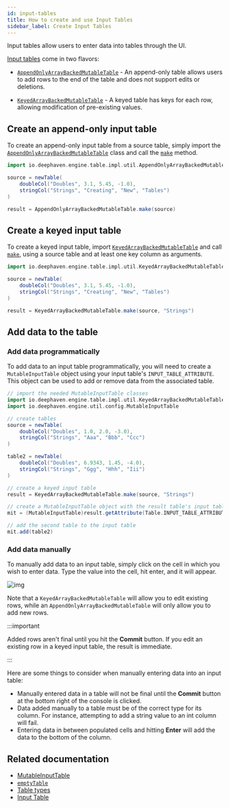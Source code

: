 ```yaml
---
id: input-tables
title: How to create and use Input Tables
sidebar_label: Create Input Tables
---
```


Input tables allow users to enter data into tables through the UI.

[Input tables](../reference/table-operations/create/InputTable.md) come in two flavors:

- [`AppendOnlyArrayBackedMutableTable`](https://deephaven.io/core/javadoc/io/deephaven/engine/table/impl/util/AppendOnlyArrayBackedMutableTable.html) - An append-only table allows users to add rows to the end of the table and does not support edits or deletions.

- [`KeyedArrayBackedMutableTable`](https://deephaven.io/core/javadoc/io/deephaven/engine/table/impl/util/KeyedArrayBackedMutableTable.html) - A keyed table has keys for each row, allowing modification of pre-existing values.

## Create an append-only input table

To create an append-only input table from a source table, simply import the [`AppendOnlyArrayBackedMutableTable`](https://deephaven.io/core/javadoc/io/deephaven/engine/table/impl/util/AppendOnlyArrayBackedMutableTable.html) class and call the [`make`](<https://deephaven.io/core/javadoc/io/deephaven/engine/table/impl/util/AppendOnlyArrayBackedMutableTable.html#make(io.deephaven.engine.table.TableDefinition)>) method.

```groovy order=source,result
import io.deephaven.engine.table.impl.util.AppendOnlyArrayBackedMutableTable

source = newTable(
    doubleCol("Doubles", 3.1, 5.45, -1.0),
    stringCol("Strings", "Creating", "New", "Tables")
)

result = AppendOnlyArrayBackedMutableTable.make(source)
```

## Create a keyed input table

To create a keyed input table, import [`KeyedArrayBackedMutableTable`](https://deephaven.io/core/javadoc/io/deephaven/engine/table/impl/util/KeyedArrayBackedMutableTable.html) and call [`make`](https://deephaven.io/core/javadoc/io/deephaven/engine/table/impl/util/KeyedArrayBackedMutableTable.html), using a source table and at least one key column as arguments.

```groovy order=source,result
import io.deephaven.engine.table.impl.util.KeyedArrayBackedMutableTable

source = newTable(
    doubleCol("Doubles", 3.1, 5.45, -1.0),
    stringCol("Strings", "Creating", "New", "Tables")
)

result = KeyedArrayBackedMutableTable.make(source, "Strings")
```

## Add data to the table

### Add data programmatically

To add data to an input table programmatically, you will need to create a `MutableInputTable` object using your input table's `INPUT_TABLE_ATTRIBUTE`. This object can be used to add or remove data from the associated table.

```groovy order=source,result
// import the needed MutableInputTable classes
import io.deephaven.engine.table.impl.util.KeyedArrayBackedMutableTable
import io.deephaven.engine.util.config.MutableInputTable

// create tables
source = newTable(
    doubleCol("Doubles", 1.0, 2.0, -3.0),
    stringCol("Strings", "Aaa", "Bbb", "Ccc")
)

table2 = newTable(
    doubleCol("Doubles", 6.9343, 1.45, -4.0),
    stringCol("Strings", "Ggg", "Hhh", "Iii")
)

// create a keyed input table
result = KeyedArrayBackedMutableTable.make(source, "Strings")

// create a MutableInputTable object with the result table's input table attribute
mit = (MutableInputTable)result.getAttribute(Table.INPUT_TABLE_ATTRIBUTE)

// add the second table to the input table
mit.add(table2)
```

### Add data manually

To manually add data to an input table, simply click on the cell in which you wish to enter data. Type the value into the cell, hit enter, and it will appear.

![img](../assets/how-to/input-table-keyed-edit-existing.gif)

Note that a `KeyedArrayBackedMutableTable` will allow you to edit existing rows, while an `AppendOnlyArrayBackedMutableTable` will only allow you to add new rows.

:::important

Added rows aren't final until you hit the **Commit** button. If you edit an existing row in a keyed input table, the result is immediate.

:::

Here are some things to consider when manually entering data into an input table:

- Manually entered data in a table will not be final until the **Commit** button at the bottom right of the console is clicked.
- Data added manually to a table must be of the correct type for its column. For instance, attempting to add a string value to an int column will fail.
- Entering data in between populated cells and hitting **Enter** will add the data to the bottom of the column.

## Related documentation

- [MutableInputTable](https://deephaven.io/core/javadoc/io/deephaven/engine/util/config/MutableInputTable.html)
- [`emptyTable`](../reference/table-operations/create/emptyTable.md)
- [Table types](../conceptual/table-types.md)
- [Input Table](../reference/table-operations/create/InputTable.md)
